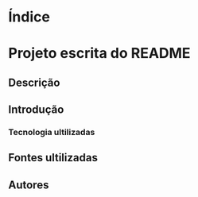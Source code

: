 # Índice

# Projeto escrita do README

## Descrição

## Introdução

### Tecnologia ultilizadas 

## Fontes ultilizadas

## Autores